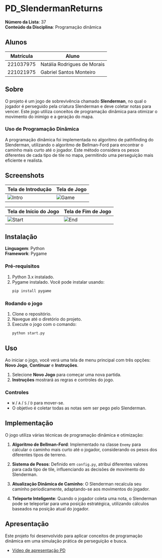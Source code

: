 # PD_SlendermanReturns

**Número da Lista**: 37  
**Conteúdo da Disciplina**: Programação dinâmica  

## Alunos

| Matrícula   | Aluno                          |
| ----------- | ------------------------------ |
| 221037975   | Natália Rodrigues de Morais    |
| 221021975   | Gabriel Santos Monteiro        |

## Sobre

O projeto é um jogo de sobrevivência chamado **Slenderman**, no qual o jogador é perseguido pela criatura Slenderman e deve coletar notas para vencer. Este jogo utiliza conceitos de programação dinâmica para otimizar o movimento do inimigo e a geração do mapa.

### Uso de Programação Dinâmica

A programação dinâmica foi implementada no algoritmo de pathfinding do Slenderman, utilizando o algoritmo de Bellman-Ford para encontrar o caminho mais curto até o jogador. Este método considera os pesos diferentes de cada tipo de tile no mapa, permitindo uma perseguição mais eficiente e realista.

## Screenshots

| Tela de Introdução                         | Tela de Jogo                               |
| ------------------------------------------ | ------------------------------------------ |
| ![Intro](/PD_SlendermanReturns/Slenderman/img/inicial.png)                    | ![Game](/PD_SlendermanReturns/Slenderman/img/slender.png)                      |

| Tela de Início do Jogo                     | Tela de Fim de Jogo                        |
| ------------------------------------------ | ------------------------------------------ |
| ![Start](/PD_SlendermanReturns/Slenderman/img/jogo.png)                    | ![End](/PD_SlendermanReturns/Slenderman/img/over.png)                        |

## Instalação 

**Linguagem**: Python  
**Framework**: Pygame  

### Pré-requisitos

1. Python 3.x instalado.
2. Pygame instalado. Você pode instalar usando:
   ```bash
   pip install pygame
   ```

### Rodando o jogo

1. Clone o repositório.
2. Navegue até o diretório do projeto.
3. Execute o jogo com o comando:
   ```bash
   python start.py
   ```

## Uso

Ao iniciar o jogo, você verá uma tela de menu principal com três opções: **Novo Jogo**, **Continuar** e **Instruções**.  

1. Selecione **Novo Jogo** para começar uma nova partida.
2. **Instruções** mostrará as regras e controles do jogo.

### Controles

- `W` / `A` / `S` / `D` para mover-se.
- O objetivo é coletar todas as notas sem ser pego pelo Slenderman.

## Implementação

O jogo utiliza várias técnicas de programação dinâmica e otimização:

1. **Algoritmo de Bellman-Ford**: Implementado na classe `Enemy` para calcular o caminho mais curto até o jogador, considerando os pesos dos diferentes tipos de terreno.

2. **Sistema de Pesos**: Definido em `config.py`, atribui diferentes valores para cada tipo de tile, influenciando as decisões de movimento do Slenderman.

3. **Atualização Dinâmica de Caminho**: O Slenderman recalcula seu caminho periodicamente, adaptando-se aos movimentos do jogador.

4. **Teleporte Inteligente**: Quando o jogador coleta uma nota, o Slenderman pode se teleportar para uma posição estratégica, utilizando cálculos baseados na posição atual do jogador.

## Apresentação

Este projeto foi desenvolvido para aplicar conceitos de programação dinâmica em uma simulação prática de perseguição e busca.

- [Vídeo de apresentação PD]()
